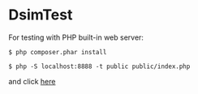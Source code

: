 # DsimTest

For testing with PHP built-in web server:

`$ php composer.phar install`

`$ php -S localhost:8888 -t public public/index.php`

and click [here](http://localhost:8888/uno/dos/tres/probando.php?uno=1&2=dos)
